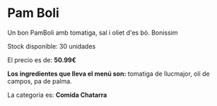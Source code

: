 # Pam Boli

Un bon PamBoli amb tomatiga, sal i oliet d'es bó. Bonissim

Stock disponible: 30 unidades

El precio es de: **50.99€**

**Los ingredientes que lleva el menú son:** tomatiga de llucmajor, oli de campos, pa de palma.

La categoria es: **Comida Chatarra**



